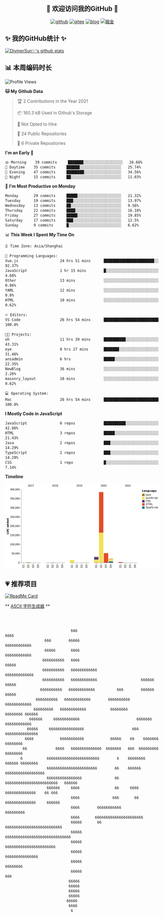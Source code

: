 <h2 align="center">👋 欢迎访问我的GitHub 👋</h2>
<p align="center">
  <a href="https://github.com/DivinerSun"><img src="https://www.diviner.site/images/pub/svgs/github.svg" alt="github"></a>
  <a href="https://gitee.com/DivinerSun"><img src="https://www.diviner.site/images/pub/svgs/gitee.svg" alt="gitee"></a>
  <a href="https://www.diviner.site/"><img src="https://www.diviner.site/images/pub/svgs/blog.svg" alt="blog"></a>
  <a href="https://juejin.cn/user/2963939080804093"><img src="https://www.diviner.site/images/pub/svgs/juejin.svg" alt="掘金"></a>
</p>

<h2>✨ 我的GitHub统计 ✨</h2>

[![DivinerSun✨'s github stats](https://github-readme-stats.vercel.app/api?username=DivinerSun&show_icons=true&theme=cobalt)](https://github.com/anuraghazra/github-readme-stats)

## 📊 本周编码时长

<!--START_SECTION:waka-->
![Profile Views](http://img.shields.io/badge/Profile%20Views-17-blue)

**🐱 My Github Data** 

> 🏆 2 Contributions in the Year 2021
 > 
> 📦 160.3 kB Used in Github's Storage 
 > 
> 🚫 Not Opted to Hire
 > 
> 📜 24 Public Repositories 
 > 
> 🔑 6 Private Repositories  

**I'm an Early 🐤** 

```text
🌞 Morning    39 commits     ███████░░░░░░░░░░░░░░░░░░   28.68% 
🌆 Daytime    35 commits     ██████░░░░░░░░░░░░░░░░░░░   25.74% 
🌃 Evening    47 commits     ████████░░░░░░░░░░░░░░░░░   34.56% 
🌙 Night      15 commits     ██░░░░░░░░░░░░░░░░░░░░░░░   11.03%

```
📅 **I'm Most Productive on Monday** 

```text
Monday       29 commits     █████░░░░░░░░░░░░░░░░░░░░   21.32% 
Tuesday      19 commits     ███░░░░░░░░░░░░░░░░░░░░░░   13.97% 
Wednesday    13 commits     ██░░░░░░░░░░░░░░░░░░░░░░░   9.56% 
Thursday     22 commits     ████░░░░░░░░░░░░░░░░░░░░░   16.18% 
Friday       27 commits     █████░░░░░░░░░░░░░░░░░░░░   19.85% 
Saturday     17 commits     ███░░░░░░░░░░░░░░░░░░░░░░   12.5% 
Sunday       9 commits      █░░░░░░░░░░░░░░░░░░░░░░░░   6.62%

```


📊 **This Week I Spent My Time On** 

```text
⌚︎ Time Zone: Asia/Shanghai

💬 Programming Languages: 
Vue.js                   24 hrs 51 mins      ███████████████████████░░   92.37% 
JavaScript               1 hr 15 mins        █░░░░░░░░░░░░░░░░░░░░░░░░   4.68% 
Other                    13 mins             ░░░░░░░░░░░░░░░░░░░░░░░░░   0.86% 
YAML                     12 mins             ░░░░░░░░░░░░░░░░░░░░░░░░░   0.8% 
HTML                     10 mins             ░░░░░░░░░░░░░░░░░░░░░░░░░   0.62%

🔥 Editors: 
VS Code                  26 hrs 54 mins      █████████████████████████   100.0%

🐱‍💻 Projects: 
oh                       11 hrs 39 mins      ██████████░░░░░░░░░░░░░░░   43.31% 
eye                      8 hrs 27 mins       ███████░░░░░░░░░░░░░░░░░░   31.46% 
ansadmin                 6 hrs               █████░░░░░░░░░░░░░░░░░░░░   22.35% 
NewBlog                  36 mins             ░░░░░░░░░░░░░░░░░░░░░░░░░   2.26% 
masonry_layout           10 mins             ░░░░░░░░░░░░░░░░░░░░░░░░░   0.62%

💻 Operating System: 
Mac                      26 hrs 54 mins      █████████████████████████   100.0%

```

**I Mostly Code in JavaScript** 

```text
JavaScript               6 repos             ██████████░░░░░░░░░░░░░░░   42.86% 
HTML                     3 repos             █████░░░░░░░░░░░░░░░░░░░░   21.43% 
Java                     2 repos             ███░░░░░░░░░░░░░░░░░░░░░░   14.29% 
TypeScript               2 repos             ███░░░░░░░░░░░░░░░░░░░░░░   14.29% 
CSS                      1 repo              █░░░░░░░░░░░░░░░░░░░░░░░░   7.14%

```


**Timeline**

![Chart not found](https://raw.githubusercontent.com/DivinerSun/DivinerSun/master/charts/bar_graph.png) 


<!--END_SECTION:waka-->

## 💗 推荐项目

[![ReadMe Card](https://github-readme-stats.vercel.app/api/pin/?username=ProphetTechnology&repo=nest-admin&theme=cobalt)](https://github.com/anuraghazra/github-readme-stats)

** [ASCII 字符生成器](https://www.bootschool.net/ascii) **

```



                              666                                   6666
                  666        66666                            666666666666
                  66666       6666                           666666666666
                 6666666666   6666                                66666
                 6666666666   666666666666                      6666666666666
                 6666666666   666666666666                    666666    66666
                6666666666   666666666666          666        666666  66666
              6666666666   666666666666        6666666666     666666666666
             666666666   666666666666           66666666       66666666 666666
           666666     666666666666                          6666666 666666666666
          66666     6666666666666666                      666    666666666666666
         6666            66666666666            66666    66    6666666   66666666
        66             6666   66666666666666  6666666   666  666666666   66666666
       6           666666666666666666666666        6    66666666  666666 66666666
                   66666666666666666666666        66    666666 666666666666666666
                   6666666666666666               66    666666666666666666666666   666666
                   666666     6666                66     6666    66666666666666    66 666
                              6666               666       66   66666666666666     666666
                              6666        66666666666            666666666
                              6666       6666666666666666666666
                              66666       66       66666666666666666666666666
                              66666                        666666666666666666666666666666
                              66666                             66666666666666666666666
                              66666                                 666666666666666
                              66666                                     66666666
                              66666                                        666
                             66666
                             66666
                             66666
                             66666
                            66666
                             6666
                              6

```

